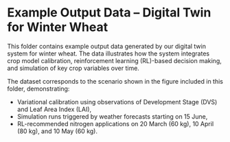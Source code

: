 # Example Output Data – Digital Twin for Winter Wheat

This folder contains example output data generated by our digital twin system for winter wheat. The data illustrates how the system integrates crop model calibration, reinforcement learning (RL)-based decision making, and simulation of key crop variables over time.

The dataset corresponds to the scenario shown in the figure included in this folder, demonstrating:

- Variational calibration using observations of Development Stage (DVS) and Leaf Area Index (LAI),
- Simulation runs triggered by weather forecasts starting on 15 June,
- RL-recommended nitrogen applications on 20 March (60 kg), 10 April (80 kg), and 10 May (60 kg).
